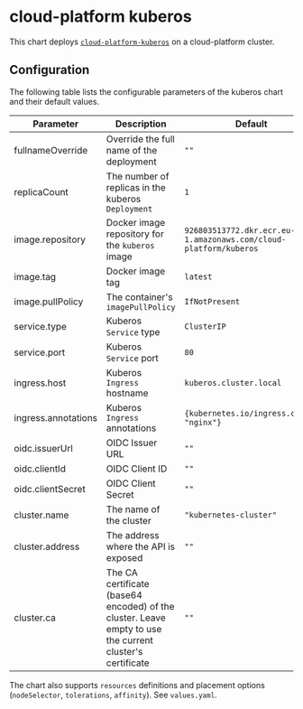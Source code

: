 # cloud-platform kuberos

This chart deploys [`cloud-platform-kuberos`](https://github.com/ministryofjustice/cloud-platform-kuberos) on a cloud-platform cluster.

## Configuration

The following table lists the configurable parameters of the kuberos chart and their default values.

| Parameter | Description | Default |
| - | - | - |
| fullnameOverride | Override the full name of the deployment | `""` |
| replicaCount | The number of replicas in the kuberos `Deployment` | `1` |
| image.repository | Docker image repository for the `kuberos` image | `926803513772.dkr.ecr.eu-west-1.amazonaws.com/cloud-platform/kuberos` |
| image.tag | Docker image tag | `latest` |
| image.pullPolicy | The container's `imagePullPolicy` | `IfNotPresent` |
| service.type | Kuberos `Service` type | `ClusterIP` |
| service.port | Kuberos `Service` port | `80` |
| ingress.host | Kuberos `Ingress` hostname | `kuberos.cluster.local` |
| ingress.annotations | Kuberos `Ingress` annotations | `{kubernetes.io/ingress.class: "nginx"}` |
| oidc.issuerUrl | OIDC Issuer URL | `""` |
| oidc.clientId | OIDC Client ID | `""` |
| oidc.clientSecret | OIDC Client Secret | `""` |
| cluster.name | The name of the cluster | `"kubernetes-cluster"` |
| cluster.address | The address where the API is exposed | `""` |
| cluster.ca | The CA certificate (base64 encoded) of the cluster. Leave empty to use the current cluster's certificate | `""` |

The chart also supports `resources` definitions and placement options (`nodeSelector`, `tolerations`, `affinity`). See `values.yaml`.
